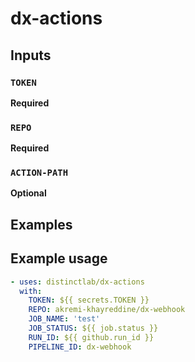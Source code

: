 # dx-actions
 
## **Inputs**

### **`TOKEN`**
**Required**

### **`REPO`**
**Required**

### **`ACTION-PATH`**
**Optional**

## **Examples**

## Example usage

```yaml
- uses: distinctlab/dx-actions
  with:
    TOKEN: ${{ secrets.TOKEN }}
    REPO: akremi-khayreddine/dx-webhook
    JOB_NAME: 'test'
    JOB_STATUS: ${{ job.status }}
    RUN_ID: ${{ github.run_id }}
    PIPELINE_ID: dx-webhook
```
